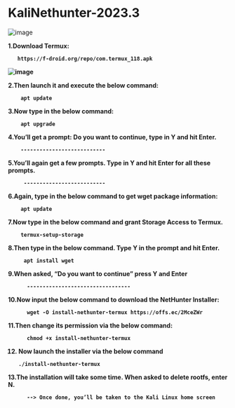 # KaliNethunter-2023.3

![image](https://github.com/HackWithSumit/KaliNethunter-2023.3/assets/120317751/4b03e0cb-80cd-4dd9-a09b-d3420c680c15)





<B>1.Download Termux:<b>

       https://f-droid.org/repo/com.termux_118.apk

![image](https://github.com/HackWithSumit/KaliNethunter-2023.3/assets/120317751/0a49be46-993b-4b7c-920e-5cabec8c2c00)


2.Then launch it and execute the below command:
        
        apt update       

3.Now type in the below command:

        apt upgrade

4.You’ll get a prompt: Do you want to continue, type in Y and hit Enter.

        ---------------------------

5.You’ll again get a few prompts. Type in Y and hit Enter for all these prompts.

         --------------------------

6.Again, type in the below command to get wget package information:

        apt update

7.Now type in the below command and grant Storage Access to Termux.

        termux-setup-storage

8.Then type in the below command. Type Y in the prompt and hit Enter.

         apt install wget

 9.When asked, “Do you want to continue” press Y and Enter

          ---------------------------------

 10.Now input the below command to download the NetHunter Installer:

          wget -O install-nethunter-termux https://offs.ec/2MceZWr

 11.Then change its permission via the below command:

          chmod +x install-nethunter-termux

  12. Now launch the installer via the below command

          ./install-nethunter-termux

  13.The installation will take some time. When asked to delete rootfs, enter N. 

          --> Once done, you’ll be taken to the Kali Linux home screen

          
         

        

